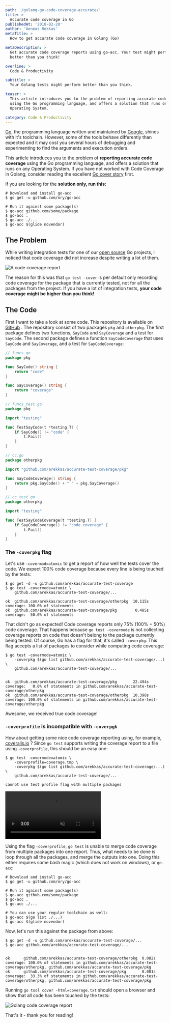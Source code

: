 ```yaml
---
path: '/golang-go-code-coverage-accurate/'
title: >
  Accurate code coverage in Go
publishedAt: '2018-02-20'
author: 'Aeneas Rekkas'
metaTitle: >
  How to get accurate code coverage in Golang (Go)

metaDescription: >
  Get accurate code coverage reports using go-acc. Your test might perform
  better than you think!

overline: >
  Code & Productivity

subtitle: >
  Your Golang tests might perform better than you think.

teaser: >
  This article introduces you to the problem of reporting accurate code coverage
  using the Go programming language, and offers a solution that runs on any
  Operating System.

category: Code & Productivity
---
```


[Go](https://golang.org/), the programming language written and maintained by
[Google](https://www.google.com), shines with it's toolchain. However, some of
the tools behave differently than expected and it may cost you several hours of
debugging and experimenting to find the arguments and execution orders.

This article introduces you to the problem of **reporting accurate code
coverage** using the Go programming language, and offers a solution that runs on
any Operating System. If you have not worked with Code Coverage in Golang,
consider reading the excellent [Go cover story](https://blog.golang.org/cover)
first.

If you are looking for the **solution only, run this:**

```shell
# Download and install go-acc
$ go get -u github.com/ory/go-acc

# Run it against some package(s)
$ go-acc github.com/some/package
$ go-acc .
$ go-acc ./...
$ go-acc $(glide novendor)
```

## The Problem

While writing integration tests for one of our
[open source](https://github.com/ory/) Go projects, I noticed that code coverage
did not increase despite writing a lot of them.

![A code coverage report](/images/articles/code-coverage/report.png)

The reason for this was that `go test -cover` is per default only recording code
coverage for the package that is currently tested, not for all the packages from
the project. If you have a lot of integration tests, **your code coverage might
be higher than you think!**

## The Code

First I want to take a look at some code. This repository is available on
[GitHub](https://github.com/arekkas/accurate-test-coverage) . The repository
consist of two packages `pkg` and `otherpkg`. The first package defines two
functions, `SayCode` and `SayCoverage` and a test for `SayCode`. The second
package defines a function `SayCodeCoverage` that uses `SayCode` and
`SayCoverage`, and a test for `SayCodeCoverage`:

```go
// funcs.go
package pkg

func SayCode() string {
    return "code"
}

func SayCoverage() string {
    return "coverage"
}
```

```go
// funcs_test.go
package pkg

import "testing"

func TestSayCode(t *testing.T) {
    if SayCode() != "code" {
        t.Fail()
    }
}
```

```go
// cc.go
package otherpkg

import "github.com/arekkas/accurate-test-coverage/pkg"

func SayCodeCoverage() string {
    return pkg.SayCode() + " " + pkg.SayCoverage()
}
```

```go
// cc_test.go
package otherpkg

import "testing"

func TestSayCodeCoverage(t *testing.T) {
    if SayCodeCoverage() != "code coverage" {
        t.Fail()
    }
}
```

### The `-coverpkg` flag

Let's use `-covermod=atomic` to get a report of how well the tests cover the
code. We expect 100% code coverage because every line is being touched by the
tests:

```shell
$ go get -d -u github.com/arekkas/accurate-test-coverage
$ go test -covermode=atomic \
    github.com/arekkas/accurate-test-coverage/...

ok  github.com/arekkas/accurate-test-coverage/otherpkg  10.115s coverage: 100.0% of statements
ok  github.com/arekkas/accurate-test-coverage/pkg        0.485s coverage:  50.0% of statements
```

That didn't go as expected! Code coverage reports only 75% (100% + 50%) code
coverage. That happens because `go test -covermode` is not collecting coverage
reports on code that doesn't belong to the package currently being tested. Of
course, Go has a flag for that, it's called `-coverpkg`. This flag accepts a
list of packages to consider while computing code coverage:

```shell
$ go test -covermode=atomic \
    -coverpkg $(go list github.com/arekkas/accurate-test-coverage/...) \
    github.com/arekkas/accurate-test-coverage/...


ok  github.com/arekkas/accurate-test-coverage/pkg       22.494s coverage:   0.0% of statements in github.com/arekkas/accurate-test-coverage/otherpkg
ok  github.com/arekkas/accurate-test-coverage/otherpkg  10.398s coverage: 100.0% of statements in github.com/arekkas/accurate-test-coverage/otherpkg
```

Awesome, we received true code coverage!

### `-coverprofile` is incompatible with `-coverpgk`

How about getting some nice code coverage reporting using, for example,
[coveralls.io](https://coveralls.io/) ? Since `go test` supports writing the
coverage report to a file using `-coverprofile`, this should be an easy one:

```shell
$ go test -covermode=atomic \
    -coverprofile=coverage.tmp \
    -coverpkg $(go list github.com/arekkas/accurate-test-coverage/...) \
    github.com/arekkas/accurate-test-coverage/...

cannot use test profile flag with multiple packages
```

<video autoplay muted loop>
  <source src="/images/articles/code-coverage/tableflip.mp4" type="video/mp4">
  <source src="/images/articles/code-coverage/tableflip.webm" type="video/webm">
  <img src="/images/articles/code-coverage/tableflip.gif" alt="Tabelflip" />
</video>

Using the flag `-coverprofile`, `go test` is unable to merge code coverage from
multiple packages into one report. Thus, what needs to be done is loop through
all the packages, and merge the outputs into one. Doing this either requires
some bash magic (which does not work on windows), or `go-acc`:

```shell
# Download and install go-acc
$ go get -u github.com/ory/go-acc

# Run it against some package(s)
$ go-acc github.com/some/package
$ go-acc .
$ go-acc ./...

# You can use your regular toolchain as well:
$ go-acc $(go list ./...)
$ go-acc $(glide novendor)
```

Now, let's run this against the package from above:

```shell
$ go get -d -u github.com/arekkas/accurate-test-coverage/...
$ go-acc github.com/arekkas/accurate-test-coverage/...


ok      github.com/arekkas/accurate-test-coverage/otherpkg  0.082s  coverage: 100.0% of statements in github.com/arekkas/accurate-test-coverage/otherpkg, github.com/arekkas/accurate-test-coverage/pkg
ok      github.com/arekkas/accurate-test-coverage/pkg       0.081s  coverage:  33.3% of statements in github.com/arekkas/accurate-test-coverage/otherpkg, github.com/arekkas/accurate-test-coverage/pkg
```

Running `go tool cover -html=coverage.txt` should open a browser and show that
all code has been touched by the tests:

![Golang code coverage report](/images/articles/code-coverage/result.png)

That's it - thank you for reading!
